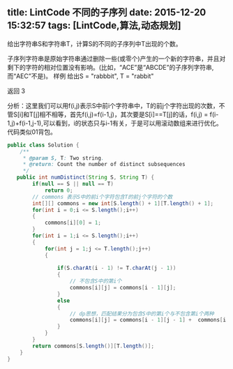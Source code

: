 title: LintCode 不同的子序列
date: 2015-12-20 15:32:57
tags: [LintCode,算法,动态规划]
---
给出字符串S和字符串T，计算S的不同的子序列中T出现的个数。

子序列字符串是原始字符串通过删除一些(或零个)产生的一个新的字符串，并且对剩下的字符的相对位置没有影响。(比如，“ACE”是“ABCDE”的子序列字符串,而“AEC”不是)。 
样例
给出S = "rabbbit", T = "rabbit"

返回 3

分析：这里我们可以用f(i,j)表示S中前i个字符串中，T的前j个字符出现的次数，不管S[i]和T[j]相不相等，首先f(i,j)=f(i-1,j)，其次要是S[i]==T[j]的话，f(i,j) = f(i-1,j)+f(i-1,j-1),可以看到，i的状态只与i-1有关，于是可以用滚动数组来进行优化。代码类似01背包。

```java
public class Solution {
    /**
     * @param S, T: Two string.
     * @return: Count the number of distinct subsequences
     */
   public int numDistinct(String S, String T) {
		if(null == S || null == T)
			return 0;
		// commons 表示S中的前i个字符包含T的前j个字符的个数
		int[][] commons = new int[S.length() + 1][T.length() + 1];
		for(int i = 0;i <= S.length();i++)
		{
			commons[i][0] = 1;
		}
		for(int i = 1;i <= S.length();i++)
		{
			for(int j = 1;j <= T.length();j++)
			{
				
				if(S.charAt(i - 1) != T.charAt(j - 1))
				{
					// 不包含S中的第i个
					commons[i][j] = commons[i - 1][j];
				}
				else
				{
					// dp思想，匹配结果分为包含S中的第i个与不包含第i个两种
					commons[i][j] = commons[i - 1][j - 1] +  commons[i - 1][j];
				}
			}
		}		
		return commons[S.length()][T.length()];
	}
}
```

